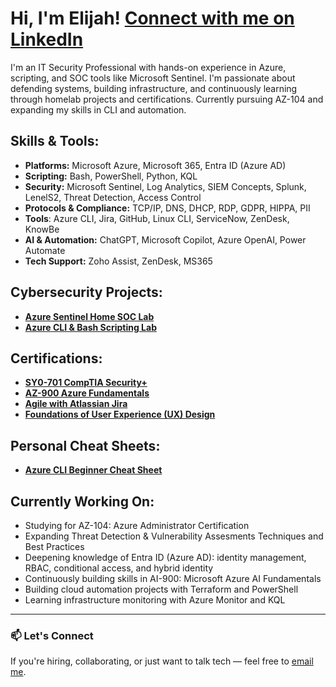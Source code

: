 <h1>Hi, I'm Elijah! <a href="https://www.linkedin.com/in/elijah-small-73305725a/" target="_blank">Connect with me on LinkedIn</a></h1>
<p>I'm an IT Security Professional with hands-on experience in Azure, scripting, and SOC tools like Microsoft Sentinel. I'm passionate about defending systems, building infrastructure, and continuously learning through homelab projects and certifications. Currently pursuing AZ-104 and expanding my skills in CLI and automation.</p>

<h2> Skills & Tools:</h2>
<ul>
  <li><strong>Platforms:</strong> Microsoft Azure, Microsoft 365, Entra ID (Azure AD)</li>
  <li><strong>Scripting:</strong> Bash, PowerShell, Python, KQL</li>
  <li><strong>Security:</strong> Microsoft Sentinel, Log Analytics, SIEM Concepts, Splunk, LenelS2, Threat Detection, Access Control</li>
  <li><strong>Protocols & Compliance:</strong> TCP/IP, DNS, DHCP, RDP, GDPR, HIPPA, PII</li>
  <li><strong>Tools</strong>: Azure CLI, Jira, GitHub, Linux CLI, ServiceNow, ZenDesk, KnowBe</li>
  <li><strong>AI & Automation:</strong> ChatGPT, Microsoft Copilot, Azure OpenAI, Power Automate</li>
  <li><strong>Tech Support:</strong> Zoho Assist, ZenDesk, MS365</li>
</ul>

<h2> Cybersecurity Projects:</h2>

- <a href="https://github.com/elismall/HOMELAB-MS-SENTINEL"><b>Azure Sentinel Home SOC Lab</b></a>
- <a href="https://github.com/picksix3/azure-cli-powershell-bash-lab"><b>Azure CLI & Bash Scripting Lab</b></a>

<h2> Certifications:</h2>

- <b>[SY0-701 CompTIA Security+](https://www.credly.com/badges/30ddef5d-62f6-4ad2-9677-a976d0154346/public_url)</b>
- <b>[AZ-900 Azure Fundamentals](https://learn.microsoft.com/api/credentials/share/en-us/ElijahSmall-6774/F7DEAD1E9FE7E0C1?sharingId=1DA9E0701D40A7E7)</b>
- <b>[Agile with Atlassian Jira](https://www.coursera.org/account/accomplishments/verify/UPQ5B27SFZL9?utm_source=link&utm_medium=certificate&utm_content=cert_image&utm_campaign=sharing_cta&utm_product=course)</b>
- <b>[Foundations of User Experience (UX) Design](https://www.coursera.org/account/accomplishments/verify/R6YTHYQTQA3G)</b>

<h2>  Personal Cheat Sheets:</h2>

- <a href="https://github.com/elismall/azure-cli-cheat-sheet"><b>Azure CLI Beginner Cheat Sheet</b></a>

<h2> Currently Working On:</h2>
<ul>
  <li>Studying for AZ-104: Azure Administrator Certification</li>
  <li>Expanding Threat Detection & Vulnerability Assesments Techniques and Best Practices</li>
  <li>Deepening knowledge of Entra ID (Azure AD): identity management, RBAC, conditional access, and hybrid identity</li>
  <li>Continuously building skills in AI-900: Microsoft Azure AI Fundamentals</li>
  <li>Building cloud automation projects with Terraform and PowerShell</li>
  <li>Learning infrastructure monitoring with Azure Monitor and KQL</li>
</ul>

---

<h3>📫 Let's Connect</h3>
<p>If you're hiring, collaborating, or just want to talk tech — feel free to <a href="mailto:elijahsmall.es@gmail.com">email me</a>.</p>

<!--

**picksix3/picksix3** is a ✨ _special_ ✨ repository because its `README.md` (this file) appears on your GitHub profile.

Here are some ideas to get you started:

- 🔭 I’m currently working on ...
- 🌱 I’m currently learning ...
- 👯 I’m looking to collaborate on ...
- 🤔 I’m looking for help with ...
- 💬 Ask me about ...
- 📫 How to reach me: ...
- 😄 Pronouns: ...
- ⚡ Fun fact: ...
-->
